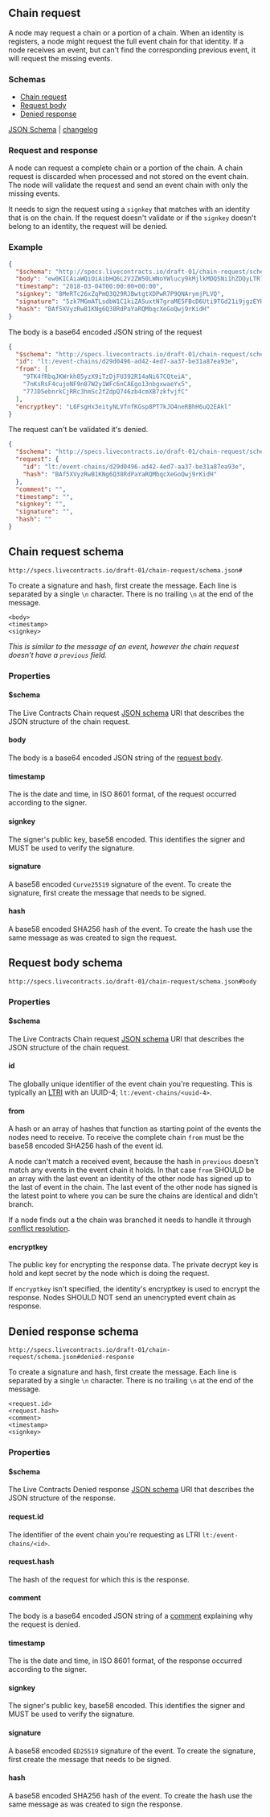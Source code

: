 ## Chain request

A node may request a chain or a portion of a chain. When an identity is registers, a node might request the full event
chain for that identity. If a node receives an event, but can't find the corresponding previous event, it will request
the missing events.

### Schemas

* [Chain request](#chain-request-schema)
* [Request body](#request-body-schema)
* [Denied response](#denied-response-schema)

[JSON Schema](schema.json) | [changelog](changelog.md)

### Request and response

A node can request a complete chain or a portion of the chain. A chain request is discarded when processed and not
stored on the event chain. The node will validate the request and send an event chain with only the missing events.

It needs to sign the request using a `signkey` that matches with an identity that is on the chain. If the request
doesn't validate or if the `signkey` doesn't belong to an identity, the request will be denied.

### Example

```json
{
  "$schema": "http://specs.livecontracts.io/draft-01/chain-request/schema.json#",
  "body": "ew0KICAiaWQiOiAibHQ6L2V2ZW50LWNoYWlucy9kMjlkMDQ5Ni1hZDQyLTRlZDctYWEzNy1iZTMxYTg3ZWE5M2UiLA0KICAiZnJvbSI6IFsNCiAgICAiOVRLNGZSYnFKS1dya2g4NXl6WDlpVHpEakZVMzkyUjE0YU5pNjdDUXRlaUEiLA0KICAgICI3bktzUnNGNGN1am9ORjluODdXMnkxV0ZjNm5DQUVnbzEzbmJneHdhZVl4NSIsDQogICAgIjc3SkQ1ZWJucmtDalJSYzNobVNjMmZaZHBRNzQ2emI0Y21YQjd6a2Z2amZDIg0KICBdLA0KICAiZW5jcnlwdGtleSI6ICJMNkZzZ0h4M2VpdHlOTFZmbmZLR3NwOFBUN2tKTzRuZVJCaEg2dVEyRUFrbCINCn0=",
  "timestamp": "2018-03-04T00:00:00+00:00",
  "signkey": "8MeRTc26xZqPmQ3Q29RJBwtgtXDPwR7P9QNArymjPLVQ",
  "signature": "5zk7MGmATLsdbW1C1kiZASuxtN7graME5FBcD6Uti9TGd21i9jgzEYHF9Qaz9cYVV6ZoHg2kPAyiukTtSCW36EuZ",
  "hash": "BAf5XVyzRwB1KNg6Q38RdPaYaRQMbqcXeGoQwj9rKidH"
}
```

The body is a base64 encoded JSON string of the request

```json
{
  "$schema": "http://specs.livecontracts.io/draft-01/chain-request/schema.json#body",
  "id": "lt:/event-chains/d29d0496-ad42-4ed7-aa37-be31a87ea93e",
  "from": [
    "9TK4fRbqJKWrkh85yzX9iTzDjFU392R14aNi67CQteiA",
    "7nKsRsF4cujoNF9n87W2y1WFc6nCAEgo13nbgxwaeYx5",
    "77JD5ebnrkCjRRc3hmSc2fZdpQ746zb4cmXB7zkfvjfC"
  ],
  "encryptkey": "L6FsgHx3eityNLVfnfKGsp8PT7kJO4neRBhH6uQ2EAkl"
}
```

The request can't be validated it's denied.

```json
{
  "$schema": "http://specs.livecontracts.io/draft-01/chain-request/schema.json#denied-response",
  "request": {
    "id": "lt:/event-chains/d29d0496-ad42-4ed7-aa37-be31a87ea93e",
    "hash": "BAf5XVyzRwB1KNg6Q38RdPaYaRQMbqcXeGoQwj9rKidH"
  },
  "comment": "",
  "timestamp": "",
  "signkey": "",
  "signature": "",
  "hash": ""
}
```

## Chain request schema

`http://specs.livecontracts.io/draft-01/chain-request/schema.json#`

To create a signature and hash, first create the message. Each line is separated by a single `\n` character. There is no
trailing `\n` at the end of the message.
                                                          
```text
<body>
<timestamp>
<signkey>
```

_This is similar to the message of an event, however the chain request doesn't have a _`previous`_ field._

### Properties

#### $schema

The Live Contracts Chain request [JSON schema](http://json-schema.org) URI that describes the JSON structure of the
chain request.

#### body

The body is a base64 encoded JSON string of the [request body](#request-body-schema).

#### timestamp

The is the date and time, in ISO 8601 format, of the request occurred according to the signer.

#### signkey

The signer's public key, base58 encoded. This identifies the signer and MUST be used to verify the signature.

#### signature

A base58 encoded `Curve25519` signature of the event. To create the signature, first create the message that needs to be
signed.

#### hash

A base58 encoded SHA256 hash of the event. To create the hash use the same message as was created to sign the request.

## Request body schema

`http://specs.livecontracts.io/draft-01/chain-request/schema.json#body`

### Properties

#### $schema

The Live Contracts Chain request [JSON schema](http://json-schema.org) URI that describes the JSON structure of the
chain request.

#### id

The globally unique identifier of the event chain you're requesting. This is typically an [LTRI](../ltri/README.md) with
an UUID-4; `lt:/event-chains/<uuid-4>`.

#### from

A hash or an array of hashes that function as starting point of the events the nodes need to receive. To receive the
complete chain `from` must be the base58 encoded SHA256 hash of the event id.

A node can't match a received event, because the hash in `previous` doesn't match any events in the event chain it
holds. In that case `from` SHOULD be an array with the last event an identity of the other node has signed up to the
last of event in the chain. The last event of the other node has signed is the latest point to where you can be sure the
chains are identical and didn't branch.

If a node finds out a the chain was branched it needs to handle it through
[conflict resolution](../conflict-resolution/).

#### encryptkey

The public key for encrypting the response data. The private decrypt key is hold and kept secret by the node which is
doing the request.

If `encryptkey` isn't specified, the identity's encryptkey is used to encrypt the response. Nodes SHOULD NOT send an
unencrypted event chain as response.

## Denied response schema

`http://specs.livecontracts.io/draft-01/chain-request/schema.json#denied-response`

To create a signature and hash, first create the message. Each line is separated by a single `\n` character. There is no
trailing `\n` at the end of the message.
                                                          
```text
<request.id>
<request.hash>
<comment>
<timestamp>
<signkey>
```

### Properties

#### $schema

The Live Contracts Denied response [JSON schema](http://json-schema.org) URI that describes the JSON structure of the
response.

#### request.id

The identifier of the event chain you're requesting as LTRI `lt:/event-chains/<id>`.

#### request.hash

The hash of the request for which this is the response.

#### comment

The body is a base64 encoded JSON string of a [comment](../comment/) explaining why the request is denied.

#### timestamp

The is the date and time, in ISO 8601 format, of the response occurred according to the signer.

#### signkey

The signer's public key, base58 encoded. This identifies the signer and MUST be used to verify the signature.

#### signature

A base58 encoded `ED25519` signature of the event. To create the signature, first create the message that needs to be
signed.

#### hash

A base58 encoded SHA256 hash of the event. To create the hash use the same message as was created to sign the response.
